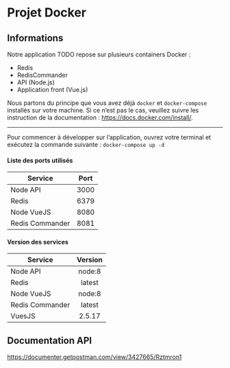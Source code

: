 # Projet Docker 

## Informations
Notre application TODO repose sur plusieurs containers Docker : 
* Redis
* RedisCommander
* API (Node.js)
* Application front (Vue.js)

Nous partons du principe que vous avez déjà `docker` et `docker-compose` installés sur votre machine. Si ce n’est pas le cas, veuillez suivre les instruction de la documentation : https://docs.docker.com/install/.

-----
Pour commencer à développer sur l’application, ouvrez votre terminal et exécutez la commande suivante : 
`docker-compose up -d`

#### Liste des ports utilisés
| Service | Port |
| --- | :---: |
| Node API | 3000 |
| Redis | 6379 |
| Node VueJS | 8080 |
| Redis Commander | 8081 |


#### Version des services
| Service | Version |
| --- | :---: |
| Node API | node:8 |
| Redis | latest |
| Node VueJS | node:8 |
| Redis Commander | latest |
| VuesJS | 2.5.17 |


## Documentation API
https://documenter.getpostman.com/view/3427665/Rztmron1


